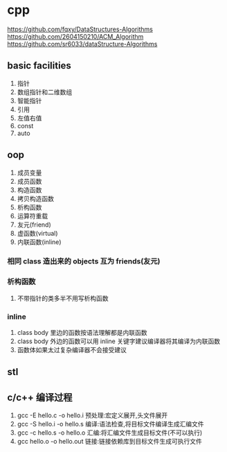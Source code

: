 # cpp
https://github.com/fqxy/DataStructures-Algorithms \
https://github.com/2604150210/ACM_Algorithm \
https://github.com/sr6033/dataStructure-Algorithms

## basic facilities

1. 指针
2. 数组指针和二维数组
3. 智能指针
4. 引用
5. 左值右值
6. const
7. auto

## oop

1. 成员变量
2. 成员函数
3. 构造函数
4. 拷贝构造函数
5. 析构函数
6. 运算符重载
7. 友元(friend)
8. 虚函数(virtual)
9. 内联函数(inline)

### 相同 class 造出来的 objects 互为 friends(友元)

### 析构函数
1. 不带指针的类多半不用写析构函数

### inline
1. class body 里边的函数按语法理解都是内联函数
2. class body 外边的函数可以用 inline 关键字建议编译器将其编译为内联函数
3. 函数体如果太过复杂编译器不会接受建议

## stl

## c/c++ 编译过程
1. gcc -E hello.c -o hello.i 预处理:宏定义展开,头文件展开
2. gcc -S hello.i -o hello.s 编译:语法检查,将目标文件编译生成汇编文件
3. gcc -c hello.s -o hello.o 汇编:将汇编文件生成目标文件(不可以执行)
4. gcc hello.o -o hello.out  链接:链接依赖库到目标文件生成可执行文件
